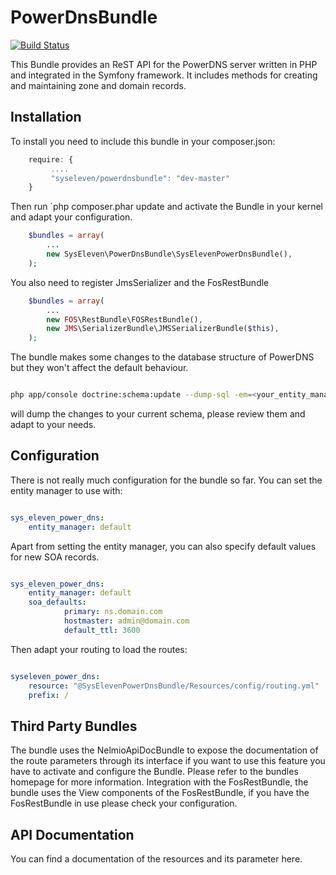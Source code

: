 PowerDnsBundle
==============

[![Build Status](https://travis-ci.org/syseleven/PowerDnsBundle.svg?branch=master)](https://travis-ci.org/syseleven/PowerDnsBundle)

This Bundle provides an ReST API for the PowerDNS server written in PHP and integrated in the Symfony framework. It includes methods for creating and maintaining zone and domain records.

Installation
------------
To install you need to include this bundle in your composer.json:

```javascript
    require: {
         ....
         "syseleven/powerdnsbundle": "dev-master"
    }
```
Then run `php composer.phar update and activate the Bundle in your kernel and adapt your configuration.

```php
    $bundles = array(
        ...
        new SysEleven\PowerDnsBundle\SysElevenPowerDnsBundle(),
    );
````
You also need to register JmsSerializer and the FosRestBundle

```php
    $bundles = array(
        ...
        new FOS\RestBundle\FOSRestBundle(),
        new JMS\SerializerBundle\JMSSerializerBundle($this),
    );
````

The bundle makes some changes to the database structure of PowerDNS but they won't affect the default behaviour.

```sh

php app/console doctrine:schema:update --dump-sql -em=<your_entity_manager>

```

will dump the changes to your current schema, please review them and adapt to your needs.

Configuration
-------------

There is not really much configuration for the bundle so far. You can set the entity manager to use with:

```yaml

sys_eleven_power_dns:
    entity_manager: default

```

Apart from setting the entity manager, you can also specify default values for new SOA records.

```yaml

sys_eleven_power_dns:
    entity_manager: default
    soa_defaults:
            primary: ns.domain.com
            hostmaster: admin@domain.com
            default_ttl: 3600

```

Then adapt your routing to load the routes:

```yaml

syseleven_power_dns:
    resource: "@SysElevenPowerDnsBundle/Resources/config/routing.yml"
    prefix: /

```

Third Party Bundles
-------------------

The bundle uses the NelmioApiDocBundle to expose the documentation of the route parameters through its interface if you want to use this feature you have to activate and configure the Bundle. Please refer to the bundles homepage for more information.
Integration with the FosRestBundle, the bundle uses the View components of the FosRestBundle, if you have the FosRestBundle in use please check your configuration.



API Documentation
-----------------

You can find a documentation of the resources and its parameter here.

